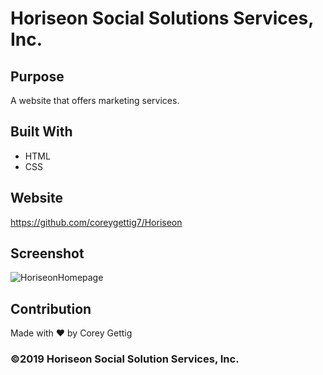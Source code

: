 # Horiseon Social Solutions Services, Inc.

## Purpose
A website that offers marketing services.

## Built With
* HTML
* CSS

## Website
https://github.com/coreygettig7/Horiseon

## Screenshot
![HoriseonHomepage](/../HoriseonAccessibility/urban-octo-telegram/Develop/assets/images/Horiseon-homepage.png)

## Contribution
Made with ❤️ by Corey Gettig

### ©2019 Horiseon Social Solution Services, Inc.